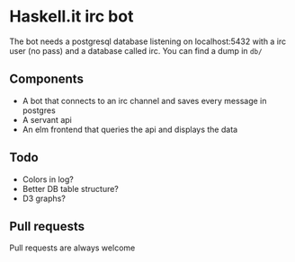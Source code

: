 # Haskell.it irc bot

The bot needs a postgresql database listening on localhost:5432 with a irc user (no pass) and
a database called irc. You can find a dump in `db/`

## Components

- A bot that connects to an irc channel and saves every message in postgres
- A servant api
- An elm frontend that queries the api and displays the data

## Todo

- Colors in log?
- Better DB table structure?
- D3 graphs?

## Pull requests

Pull requests are always welcome

